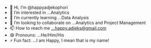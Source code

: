 - 👋 Hi, I’m @happyadjekophori
- 👀 I’m interested in ...Analytics
- 🌱 I’m currently learning ...Data Analysis
- 💞️ I’m looking to collaborate on ...Analytics and Project Management
- 📫 How to reach me ...happy.adjeks@gmail.com
- 😄 Pronouns: ...He/Him/His
- ⚡ Fun fact: ...I am Happy, I mean that is my name!

<!---
happyadjekophori/happyadjekophori is a ✨ special ✨ repository because its `README.md` (this file) appears on your GitHub profile.
You can click the Preview link to take a look at your changes.
--->
